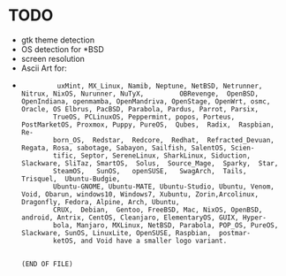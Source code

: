 # TODO
* gtk theme detection
* OS detection for *BSD
* screen resolution
* Ascii Art for:
*              uxMint, MX_Linux, Namib, Neptune, NetBSD, Netrunner, Nitrux, NixOS, Nurunner, NuTyX,         OBRevenge,  OpenBSD,  OpenIndiana, openmamba, OpenMandriva, OpenStage, OpenWrt, osmc, Oracle, OS Elbrus, PacBSD, Parabola, Pardus, Parrot, Parsix,
              TrueOS, PCLinuxOS, Peppermint, popos, Porteus, PostMarketOS, Proxmox, Puppy, PureOS,  Qubes,  Radix,  Raspbian,  Re‐
              born_OS,  Redstar,  Redcore,  Redhat,  Refracted_Devuan, Regata, Rosa, sabotage, Sabayon, Sailfish, SalentOS, Scien‐
              tific, Septor, SereneLinux, SharkLinux, Siduction, Slackware, SliTaz, SmartOS,  Solus,  Source_Mage,  Sparky,  Star,
              SteamOS,   SunOS,   openSUSE,   SwagArch,  Tails,  Trisquel,  Ubuntu-Budgie,
              Ubuntu-GNOME, Ubuntu-MATE, Ubuntu-Studio, Ubuntu, Venom, Void, Obarun, windows10, Windows7, Xubuntu, Zorin,Arcolinux, Dragonfly, Fedora, Alpine, Arch, Ubuntu,
              CRUX,  Debian,  Gentoo, FreeBSD, Mac, NixOS, OpenBSD, android, Antrix, CentOS, Cleanjaro, ElementaryOS, GUIX, Hyper‐
              bola, Manjaro, MXLinux, NetBSD, Parabola, POP_OS, PureOS, Slackware, SunOS, LinuxLite, OpenSUSE, Raspbian,  postmar‐
              ketOS, and Void have a smaller logo variant.

																			(END OF FILE)            